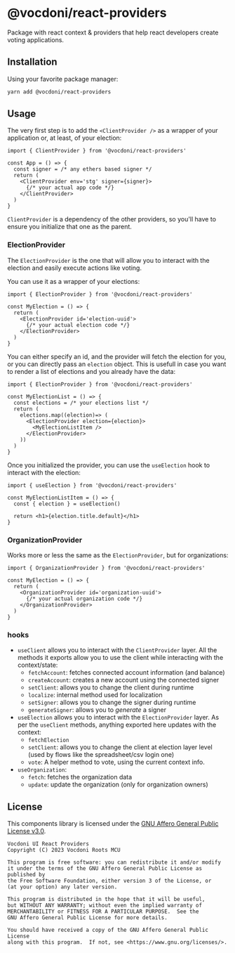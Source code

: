 @vocdoni/react-providers
========================

Package with react context & providers that help react developers create voting
applications.

Installation
------------

Using your favorite package manager:

~~~bash
yarn add @vocdoni/react-providers
~~~

Usage
-----

The very first step is to add the `<ClientProvider />` as a wrapper of your
application or, at least, of your election:

~~~tsx
import { ClientProvider } from '@vocdoni/react-providers'

const App = () => {
  const signer = /* any ethers based signer */
  return (
    <ClientProvider env='stg' signer={signer}>
      {/* your actual app code */}
    </ClientProvider>
  )
}
~~~

`ClientProvider` is a dependency of the other providers, so you'll have to
ensure you initialize that one as the parent.

### ElectionProvider

The `ElectionProvider` is the one that will allow you to interact with the
election and easily execute actions like voting.

You can use it as a wrapper of your elections:

~~~tsx
import { ElectionProvider } from '@vocdoni/react-providers'

const MyElection = () => {
  return (
    <ElectionProvider id='election-uuid'>
      {/* your actual election code */}
    </ElectionProvider>
  )
}
~~~

You can either specify an id, and the provider will fetch the election for you,
or you can directly pass an `election` object. This is usefull in case you want
to render a list of elections and you already have the data:

~~~tsx
import { ElectionProvider } from '@vocdoni/react-providers'

const MyElectionList = () => {
  const elections = /* your elections list */
  return (
    elections.map((election)=> (
      <ElectionProvider election={election}>
        <MyElectionListItem />
      </ElectionProvider>
    ))
  )
}
~~~

Once you initialized the provider, you can use the `useElection` hook to
interact with the election:


~~~tsx
import { useElection } from '@vocdoni/react-providers'

const MyElectionListItem = () => {
  const { election } = useElection()

  return <h1>{election.title.default}</h1>
}
~~~

### OrganizationProvider

Works more or less the same as the `ElectionProvider`, but for organizations:

~~~tsx
import { OrganizationProvider } from '@vocdoni/react-providers'

const MyElection = () => {
  return (
    <OrganizationProvider id='organization-uuid'>
      {/* your actual organization code */}
    </OrganizationProvider>
  )
}
~~~

### hooks

- `useClient` allows you to interact with the `ClientProvider` layer. All the
  methods it exports allow you to use the client while interacting with the
  context/state:
    + `fetchAccount`: fetches connected account information (and balance)
    + `createAccount`: creates a new account using the connected signer
    + `setClient`: allows you to change the client during runtime
    + `localize`: internal method used for localization
    + `setSigner`: allows you to change the signer during runtime
    + `generateSigner`: allows you to *generate* a signer
- `useElection` allows you to interact with the `ElectionProvider` layer. As per
  the `useClient` methods, anything exported here updates with the context:
    + `fetchElection`
    + `setClient`: allows you to change the client at election layer level
    (used by flows like the spreadsheet/csv login one)
    + `vote`: A helper method to vote, using the current context info.
- `useOrganization`:
  + `fetch`: fetches the organization data
  + `update`: update the organization (only for organization owners)

License
-------

This components library is licensed under the [GNU Affero General Public License
v3.0][license].

    Vocdoni UI React Providers
    Copyright (C) 2023 Vocdoni Roots MCU

    This program is free software: you can redistribute it and/or modify
    it under the terms of the GNU Affero General Public License as published by
    the Free Software Foundation, either version 3 of the License, or
    (at your option) any later version.

    This program is distributed in the hope that it will be useful,
    but WITHOUT ANY WARRANTY; without even the implied warranty of
    MERCHANTABILITY or FITNESS FOR A PARTICULAR PURPOSE.  See the
    GNU Affero General Public License for more details.

    You should have received a copy of the GNU Affero General Public License
    along with this program.  If not, see <https://www.gnu.org/licenses/>.

[license]: ./LICENSE
